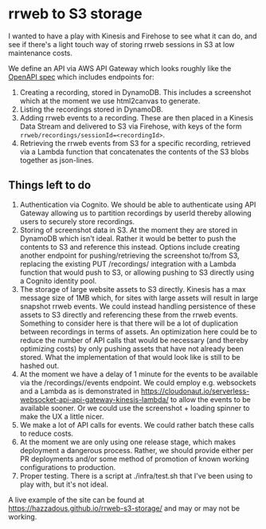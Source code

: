 # rrweb to S3 storage

I wanted to have a play with Kinesis and Firehose to see what it can do, and see
if there's a light touch way of storing rrweb sessions in S3 at low maintenance
costs.

We define an API via AWS API Gateway which looks roughly like the 
[OpenAPI spec](openapi.yaml) which includes endpoints for:

 1. Creating a recording, stored in DynamoDB. This includes a screenshot which
    at the moment we use html2canvas to generate.
 2. Listing the recordings stored in DynamoDB.
 3. Adding rrweb events to a recording. These are then placed in a Kinesis Data
    Stream and delivered to S3 via Firehose, with keys of the form
    `rrweb/recordings/sessionId=<recordingId>`.
 4. Retrieving the rrweb events from S3 for a specific recording, retrieved via
    a Lambda function that concatenates the contents of the S3 blobs together as
    json-lines.

## Things left to do

 1. Authentication via Cognito. We should be able to authenticate using API
    Gateway allowing us to partition recordings by userId thereby allowing users
    to securely store recordings.
 1. Storing of screenshot data in S3. At the moment they are stored in DynamoDB
    which isn't ideal. Rather it would be better to push the contents to S3 and
    reference this instead. Options include creating another endpoint for
    pushing/retrieving the screenshot to/from S3, replacing the existing PUT
    /recordings/ integration with a Lambda function that would push to S3, or
    allowing pushing to S3 directly using a Cognito identity pool.
 1. The storage of large website assets to S3 directly. Kinesis has a max
    message size of 1MB which, for sites with large assets will result in large
    snapshot rrweb events. We could instead handling persistence of these assets
    to S3 directly and referencing these from the rrweb events. Something to
    consider here is that there will be a lot of duplication between recordings
    in terms of assets. An optimization here could be to reduce the number of
    API calls that would be necessary (and thereby optimizing costs) by only
    pushing assets that have not already been stored. What the implementation of
    that would look like is still to be hashed out.
 1. At the moment we have a delay of 1 minute for the events to be available via
    the /recordings/<recordingId>/events endpoint. We could employ e.g.
    websockets and a Lambda as is demonstrated in
    https://cloudonaut.io/serverless-websocket-api-api-gateway-kinesis-lambda/
    to allow the events to be available sooner. Or we could use the screenshot +
    loading spinner to make the UX a little nicer.
 1. We make a lot of API calls for events. We could rather batch these calls to
    reduce costs.
 1. At the moment we are only using one release stage, which makes deployment a
    dangerous process. Rather, we should provide either per PR deployments
    and/or some method of promotion of known working configurations to
    production.
 1. Proper testing. There is a script at ./infra/test.sh that I've been using to
    play with, but it's not ideal.

A live example of the site can be found at
https://hazzadous.github.io/rrweb-s3-storage/ and may or may not be working.